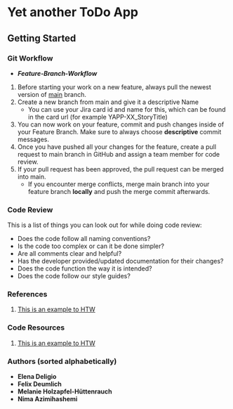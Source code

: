 # Yet another ToDo App

## Getting Started

### Git Workflow

* ***Feature-Branch-Workflow***
1. Before starting your work on a new feature, always pull the newest version of [main](https://github.com/nimaazha/OculusQuestFitnessApp/tree/main) branch.
2. Create a new branch from main and give it a descriptive Name
    * You can use your Jira card id and name for this, which can be found in the card url (for example YAPP-XX_StoryTitle)
3. You can now work on your feature, commit and push changes inside of your Feature Branch. Make sure to always choose **descriptive** commit messages.
4. Once you have pushed all your changes for the feature, create a pull request to main branch in GitHub and assign a team member for code review.
5. If your pull request has been approved, the pull request can be merged into main.
    * If you encounter merge conflicts, merge main branch into your feature branch **locally** and push the merge commit afterwards.

### Code Review

This is a list of things you can look out for while doing code review:
* Does the code follow all naming conventions?
* Is the code too complex or can it be done simpler?
* Are all comments clear and helpful?
* Has the developer provided/updated documentation for their changes?
* Does the code function the way it is intended?
* Does the code follow our style guides?

### References
1. [This is an example to HTW](https://www.htw-berlin.de)

### Code Resources
1. [This is an example to HTW](https://www.htw-berlin.de)

### Authors (sorted alphabetically)

* **Elena Deligio**
* **Felix Deumlich**
* **Melanie Holzapfel-Hüttenrauch**
* **Nima Azimihashemi**
